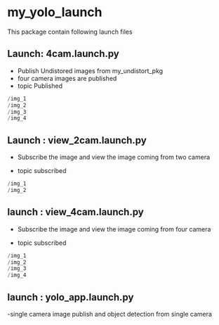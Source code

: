 # my_yolo_launch

This package contain following launch files 

## Launch: 4cam.launch.py

- Publish Undistored images from my_undistort_pkg 
- four camera images are published 
- topic Published 

```python
/img_1
/img_2
/img_3
/img_4
```

## Launch : view_2cam.launch.py

- Subscribe the image and view the image coming from two camera 

- topic subscribed 

```python
/img_1
/img_2

```

## launch : view_4cam.launch.py

- Subscribe the image and view the image coming from four camera 

- topic subscribed 

```python
/img_1
/img_2
/img_3
/img_4

```

## launch : yolo_app.launch.py

-single camera image publish and object detection from single camera  
